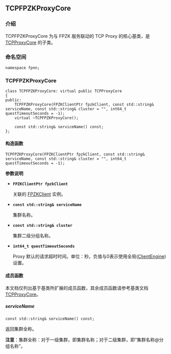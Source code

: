 ## TCPFPZKProxyCore

### 介绍

TCPFPZKProxyCore 为与 FPZK 服务联动的 TCP Proxy 的核心基类，是 [TCPProxyCore](TCPProxyCore.md) 的子类。

### 命名空间

	namespace fpnn;

### TCPFPZKProxyCore

	class TCPFPZKProxyCore: virtual public TCPProxyCore
	{
	public:
		TCPFPZKProxyCore(FPZKClientPtr fpzkClient, const std::string& serviceName, const std::string& cluster = "", int64_t questTimeoutSeconds = -1);
		virtual ~TCPFPZKProxyCore();

		const std::string& serviceName() const;
	};

#### 构造函数

	TCPFPZKProxyCore(FPZKClientPtr fpzkClient, const std::string& serviceName, const std::string& cluster = "", int64_t questTimeoutSeconds = -1);

**参数说明**

* **`FPZKClientPtr fpzkClient`**

	关联的 [FPZKClient](FPZKClient.md) 实例。

* **`const std::string& serviceName`**

	集群名称。

* **`const std::string& cluster`**

	集群二级分组名称。

* **`int64_t questTimeoutSeconds`**

	Proxy 默认的请求超时时间。单位：秒。负值与0表示使用全局([ClientEngine](../core/ClientEngine.md))设置。

#### 成员函数

本文档仅列出基于基类所扩展的成员函数，其余成员函数请参考基类文档 [TCPProxyCore](TCPProxyCore.md)。

##### serviceName

	const std::string& serviceName() const;

返回集群全称。

**注意**：集群全称：对于一级集群，即集群名称；对于二级集群，即“集群名称@分组名称”。
